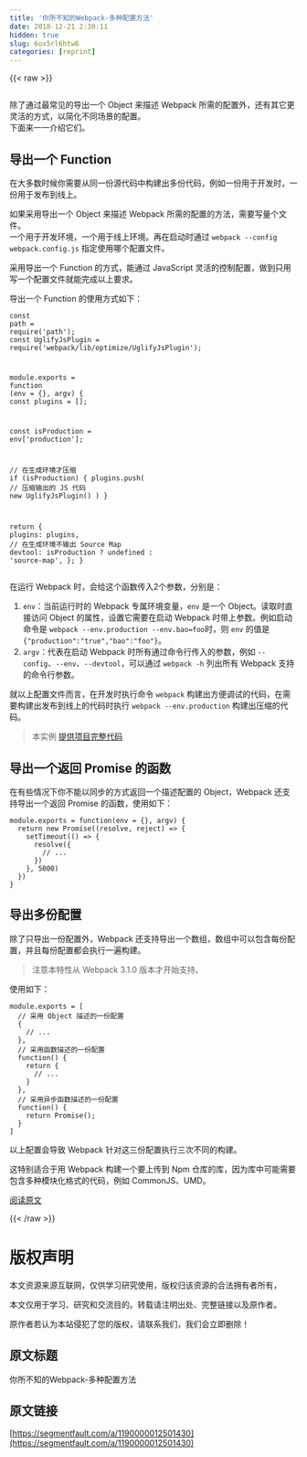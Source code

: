 ```yaml
---
title: '你所不知的Webpack-多种配置方法' 
date: 2018-12-21 2:30:11
hidden: true
slug: 6ox5rl6htw6
categories: [reprint]
---
```


{{< raw >}}

                    
<p><a href="http://webpack.wuhaolin.cn/" rel="nofollow noreferrer" target="_blank"><span class="img-wrap"><img data-src="/img/remote/1460000012444693?w=1348&amp;h=845" src="https://static.alili.tech/img/remote/1460000012444693?w=1348&amp;h=845" alt="" title="" style="cursor: pointer; display: inline;"></span></a></p>
<p>除了通过最常见的导出一个 Object 来描述 Webpack 所需的配置外，还有其它更灵活的方式，以简化不同场景的配置。<br>下面来一一介绍它们。</p>
<h2 id="articleHeader0">导出一个 Function</h2>
<p>在大多数时候你需要从同一份源代码中构建出多份代码，例如一份用于开发时，一份用于发布到线上。</p>
<p>如果采用导出一个 Object 来描述 Webpack 所需的配置的方法，需要写量个文件。<br>一个用于开发环境，一个用于线上环境。再在启动时通过 <code>webpack --config webpack.config.js</code> 指定使用哪个配置文件。</p>
<p>采用导出一个 Function 的方式，能通过 JavaScript 灵活的控制配置，做到只用写一个配置文件就能完成以上要求。</p>
<p>导出一个 Function 的使用方式如下：</p>
<div class="widget-codetool" style="display:none;">
      <div class="widget-codetool--inner">
      <span class="selectCode code-tool" data-toggle="tooltip" data-placement="top" title="" data-original-title="全选"></span>
      <span type="button" class="copyCode code-tool" data-toggle="tooltip" data-placement="top" data-clipboard-text="const path = require('path');
const UglifyJsPlugin = require('webpack/lib/optimize/UglifyJsPlugin');

module.exports = function (env = {}, argv) {
  const plugins = [];

  const isProduction = env['production'];

  // 在生成环境才压缩
  if (isProduction) {
    plugins.push(
      // 压缩输出的 JS 代码
      new UglifyJsPlugin()
    )
  }

  return {
    plugins: plugins,
    // 在生成环境不输出 Source Map
    devtool: isProduction ? undefined : 'source-map',
  };
}" title="" data-original-title="复制"></span>
      <span type="button" class="saveToNote code-tool" data-toggle="tooltip" data-placement="top" title="" data-original-title="放进笔记"></span>
      </div>
      </div><pre class="javascript hljs"><code class="js"><span class="hljs-keyword">const</span> path = <span class="hljs-built_in">require</span>(<span class="hljs-string">'path'</span>);
<span class="hljs-keyword">const</span> UglifyJsPlugin = <span class="hljs-built_in">require</span>(<span class="hljs-string">'webpack/lib/optimize/UglifyJsPlugin'</span>);

<span class="hljs-built_in">module</span>.exports = <span class="hljs-function"><span class="hljs-keyword">function</span> (<span class="hljs-params">env = {}, argv</span>) </span>{
  <span class="hljs-keyword">const</span> plugins = [];

  <span class="hljs-keyword">const</span> isProduction = env[<span class="hljs-string">'production'</span>];

  <span class="hljs-comment">// 在生成环境才压缩</span>
  <span class="hljs-keyword">if</span> (isProduction) {
    plugins.push(
      <span class="hljs-comment">// 压缩输出的 JS 代码</span>
      <span class="hljs-keyword">new</span> UglifyJsPlugin()
    )
  }

  <span class="hljs-keyword">return</span> {
    <span class="hljs-attr">plugins</span>: plugins,
    <span class="hljs-comment">// 在生成环境不输出 Source Map</span>
    devtool: isProduction ? <span class="hljs-literal">undefined</span> : <span class="hljs-string">'source-map'</span>,
  };
}</code></pre>
<p>在运行 Webpack 时，会给这个函数传入2个参数，分别是：</p>
<ol>
<li>
<code>env</code>：当前运行时的 Webpack 专属环境变量，<code>env</code> 是一个 Object。读取时直接访问 Object 的属性，设置它需要在启动 Webpack 时带上参数。例如启动命令是 <code>webpack --env.production --env.bao=foo</code>时，则 <code>env</code> 的值是 <code>{"production":"true","bao":"foo"}</code>。</li>
<li>
<code>argv</code>：代表在启动 Webpack 时所有通过命令行传入的参数，例如 <code>--config</code>、<code>--env</code>、<code>--devtool</code>，可以通过 <code>webpack -h</code> 列出所有 Webpack 支持的命令行参数。</li>
</ol>
<p>就以上配置文件而言，在开发时执行命令 <code>webpack</code> 构建出方便调试的代码，在需要构建出发布到线上的代码时执行 <code>webpack --env.production</code> 构建出压缩的代码。</p>
<blockquote>本实例 <a href="http://webpack.wuhaolin.cn/2-9" rel="nofollow noreferrer" target="_blank">提供项目完整代码</a>
</blockquote>
<h2 id="articleHeader1">导出一个返回 Promise 的函数</h2>
<p>在有些情况下你不能以同步的方式返回一个描述配置的 Object，Webpack 还支持导出一个返回 Promise 的函数，使用如下：</p>
<div class="widget-codetool" style="display:none;">
      <div class="widget-codetool--inner">
      <span class="selectCode code-tool" data-toggle="tooltip" data-placement="top" title="" data-original-title="全选"></span>
      <span type="button" class="copyCode code-tool" data-toggle="tooltip" data-placement="top" data-clipboard-text="module.exports = function(env = {}, argv) {
  return new Promise((resolve, reject) => {
    setTimeout(() => {
      resolve({
        // ...
      })
    }, 5000)
  })
}" title="" data-original-title="复制"></span>
      <span type="button" class="saveToNote code-tool" data-toggle="tooltip" data-placement="top" title="" data-original-title="放进笔记"></span>
      </div>
      </div><pre class="javascript hljs"><code class="js"><span class="hljs-built_in">module</span>.exports = <span class="hljs-function"><span class="hljs-keyword">function</span>(<span class="hljs-params">env = {}, argv</span>) </span>{
  <span class="hljs-keyword">return</span> <span class="hljs-keyword">new</span> <span class="hljs-built_in">Promise</span>(<span class="hljs-function">(<span class="hljs-params">resolve, reject</span>) =&gt;</span> {
    setTimeout(<span class="hljs-function"><span class="hljs-params">()</span> =&gt;</span> {
      resolve({
        <span class="hljs-comment">// ...</span>
      })
    }, <span class="hljs-number">5000</span>)
  })
}</code></pre>
<h2 id="articleHeader2">导出多份配置</h2>
<p>除了只导出一份配置外，Webpack 还支持导出一个数组，数组中可以包含每份配置，并且每份配置都会执行一遍构建。</p>
<blockquote>注意本特性从 Webpack 3.1.0 版本才开始支持。</blockquote>
<p>使用如下：</p>
<div class="widget-codetool" style="display:none;">
      <div class="widget-codetool--inner">
      <span class="selectCode code-tool" data-toggle="tooltip" data-placement="top" title="" data-original-title="全选"></span>
      <span type="button" class="copyCode code-tool" data-toggle="tooltip" data-placement="top" data-clipboard-text="module.exports = [
  // 采用 Object 描述的一份配置
  {
    // ...
  },
  // 采用函数描述的一份配置
  function() {
    return {
      // ...
    }
  },
  // 采用异步函数描述的一份配置
  function() {
    return Promise();
  }
]" title="" data-original-title="复制"></span>
      <span type="button" class="saveToNote code-tool" data-toggle="tooltip" data-placement="top" title="" data-original-title="放进笔记"></span>
      </div>
      </div><pre class="javascript hljs"><code class="js"><span class="hljs-built_in">module</span>.exports = [
  <span class="hljs-comment">// 采用 Object 描述的一份配置</span>
  {
    <span class="hljs-comment">// ...</span>
  },
  <span class="hljs-comment">// 采用函数描述的一份配置</span>
  <span class="hljs-function"><span class="hljs-keyword">function</span>(<span class="hljs-params"></span>) </span>{
    <span class="hljs-keyword">return</span> {
      <span class="hljs-comment">// ...</span>
    }
  },
  <span class="hljs-comment">// 采用异步函数描述的一份配置</span>
  <span class="hljs-function"><span class="hljs-keyword">function</span>(<span class="hljs-params"></span>) </span>{
    <span class="hljs-keyword">return</span> <span class="hljs-built_in">Promise</span>();
  }
]</code></pre>
<p>以上配置会导致 Webpack 针对这三份配置执行三次不同的构建。</p>
<p>这特别适合于用 Webpack 构建一个要上传到 Npm 仓库的库，因为库中可能需要包含多种模块化格式的代码，例如 CommonJS、UMD。</p>
<p><a href="http://webpack.wuhaolin.cn/2%E9%85%8D%E7%BD%AE/2-9%E5%A4%9A%E7%A7%8D%E9%85%8D%E7%BD%AE%E7%B1%BB%E5%9E%8B.html" rel="nofollow noreferrer" target="_blank">阅读原文</a></p>

                
{{< /raw >}}

# 版权声明
本文资源来源互联网，仅供学习研究使用，版权归该资源的合法拥有者所有，

本文仅用于学习、研究和交流目的。转载请注明出处、完整链接以及原作者。

原作者若认为本站侵犯了您的版权，请联系我们，我们会立即删除！

## 原文标题
你所不知的Webpack-多种配置方法

## 原文链接
[https://segmentfault.com/a/1190000012501430](https://segmentfault.com/a/1190000012501430)

